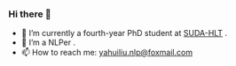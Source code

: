 ### Hi there 👋

- 🔭 I’m currently a fourth-year PhD student at [SUDA-HLT](https://github.com/SUDA-LA) .
- 🌱 I’m a NLPer .
- 📫 How to reach me: yahuiliu.nlp@foxmail.com
